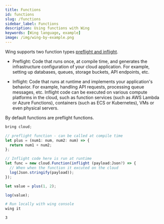 ```yaml
---
title: Functions
id: functions
slug: /functions
sidebar_label: Functions
description: Using functions with Wing
keywords: [Wing language, example]
image: /img/wing-by-example.png
---
```


Wing supports two function types [preflight and inflight](/docs/concepts/inflights).

- Preflight: Code that runs once, at compile time, and generates the infrastructure configuration of your cloud application. For example, setting up databases, queues, storage buckets, API endpoints, etc.

- Inflight: Code that runs at runtime and implements your application's behavior. For example, handling API requests, processing queue messages, etc. Inflight code can be executed on various compute platforms in the cloud, such as function services (such as AWS Lambda or Azure Functions), containers (such as ECS or Kubernetes), VMs or even physical servers.

By default functions are preflight functions.

```js playground example title="main.w"
bring cloud;

// preflight function - can be called at compile time
let plus = (num1: num, num2: num) => {
  return num1 + num2;
};

// Inflight code here is run at runtime
let func = new cloud.Function(inflight (payload:Json?) => {
  // When when the function it excuted on the cloud
  log(Json.stringify(payload));
});

let value = plus(1, 2);

log(value);
```

```bash title="Wing console output"
# Run locally with wing console
wing it

3
```